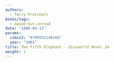 ```yaml
---
authors:
  - Terry Pratchett
books/tags:
  - owned-but-unread
date: "1800-04-12"
params:
  isbn13: "9780552146166"
  year: "2001"
title: The Fifth Elephant - Discworld Novel 24
weight: 1
---
```


<!--more-->
